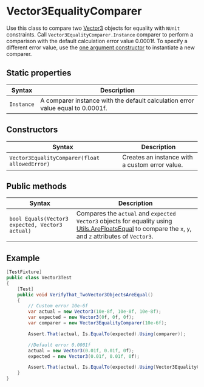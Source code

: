 # Vector3EqualityComparer

Use this class to compare two [Vector3](https://docs.unity3d.com/ScriptReference/Vector3.html) objects for equality
with `NUnit` constraints. Call `Vector3EqualityComparer.Instance` comparer to perform a comparison with the default
calculation error value 0.0001f. To specify a different error value, use the [one argument constructor](#constructors)
to instantiate a new comparer.

## Static properties

| Syntax     | Description                                                  |
| ---------- | ------------------------------------------------------------ |
| `Instance` | A comparer instance with the default calculation error value equal to 0.0001f. |

## Constructors

| Syntax                                        | Description                                    |
| --------------------------------------------- | ---------------------------------------------- |
| `Vector3EqualityComparer(float allowedError)` | Creates an instance with a custom error value. |

## Public methods

| Syntax                                          | Description                                                  |
| ----------------------------------------------- | ------------------------------------------------------------ |
| `bool Equals(Vector3 expected, Vector3 actual)` | Compares the `actual` and `expected` `Vector3` objects for equality using [Utils.AreFloatsEqual](http://todo) to compare the `x`, `y`, and `z` attributes of `Vector3`. |

## Example

```c#
[TestFixture]
public class Vector3Test
{
    [Test]
    public void VerifyThat_TwoVector3ObjectsAreEqual()
    {
        // Custom error 10e-6f
        var actual = new Vector3(10e-8f, 10e-8f, 10e-8f);
        var expected = new Vector3(0f, 0f, 0f);
        var comparer = new Vector3EqualityComparer(10e-6f);

        Assert.That(actual, Is.EqualTo(expected).Using(comparer));

        //Default error 0.0001f
        actual = new Vector3(0.01f, 0.01f, 0f);
        expected = new Vector3(0.01f, 0.01f, 0f);

        Assert.That(actual, Is.EqualTo(expected).Using(Vector3EqualityComparer.Instance));
    }
}
```


